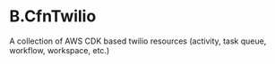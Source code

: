 # B.CfnTwilio
A collection of AWS CDK based twilio resources (activity, task queue, workflow, workspace, etc.)
